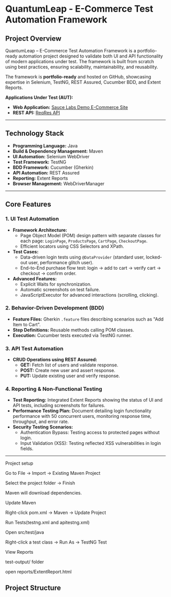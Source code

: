 # QuantumLeap - E-Commerce Test Automation Framework

## **Project Overview**
QuantumLeap – E-Commerce Test Automation Framework is a portfolio-ready automation project designed to validate both UI and API functionality of modern applications under test. The framework is built from scratch using best practices, ensuring scalability, maintainability, and reusability.

The framework is **portfolio-ready** and hosted on GitHub, showcasing expertise in Selenium, TestNG, REST Assured, Cucumber BDD, and Extent Reports.

**Applications Under Test (AUT):**
- **Web Application:** [Sauce Labs Demo E-Commerce Site](https://www.saucedemo.com/)  
- **REST API:** [ReqRes API](https://reqres.in/)

---

## **Technology Stack**
- **Programming Language:** Java  
- **Build & Dependency Management:** Maven  
- **UI Automation:** Selenium WebDriver  
- **Test Framework:** TestNG  
- **BDD Framework:** Cucumber (Gherkin)  
- **API Automation:** REST Assured  
- **Reporting:** Extent Reports  
- **Browser Management:** WebDriverManager  

---

## **Core Features**
### 1. UI Test Automation
- **Framework Architecture:**
  - Page Object Model (POM) design pattern with separate classes for each page: `LoginPage`, `ProductsPage`, `CartPage`, `CheckoutPage`.
  - Efficient locators using CSS Selectors and XPath.
- **Test Cases:**
  - Data-driven login tests using `@DataProvider` (standard user, locked-out user, performance glitch user).
  - End-to-End purchase flow test: login → add to cart → verify cart → checkout → confirm order.
- **Advanced Features:**
  - Explicit Waits for synchronization.
  - Automatic screenshots on test failure.
  - JavaScriptExecutor for advanced interactions (scrolling, clicking).

### 2. Behavior-Driven Development (BDD)
- **Feature Files:** Gherkin `.feature` files describing scenarios such as "Add Item to Cart".
- **Step Definitions:** Reusable methods calling POM classes.
- **Execution:** Cucumber tests executed via TestNG runner.

### 3. API Test Automation
- **CRUD Operations using REST Assured:**
  - **GET:** Fetch list of users and validate response.  
  - **POST:** Create new user and assert response.  
  - **PUT:** Update existing user and verify response.

### 4. Reporting & Non-Functional Testing
- **Test Reporting:** Integrated Extent Reports showing the status of UI and API tests, including screenshots for failures.
- **Performance Testing Plan:** Document detailing login functionality performance with 50 concurrent users, monitoring response time, throughput, and error rate.
- **Security Testing Scenarios:**  
  - Authentication Bypass: Testing access to protected pages without login.  
  - Input Validation (XSS): Testing reflected XSS vulnerabilities in login fields.

-----------------------------------------------------------------------------------------------------------------------------------------
Project setup

Go to File → Import → Existing Maven Project

Select the project folder → Finish

Maven will download dependencies.

Update Maven

Right-click pom.xml → Maven → Update Project

Run Tests(testng.xml and apitestng.xml)

Open src/test/java

Right-click a test class → Run As → TestNG Test

View Reports

 test-output/ folder

 open reports/ExtentReport.html

## **Project Structure**
